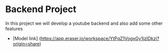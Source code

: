 # Backend Project

In this project we will develop a youtube backend and also add some other features

- [Model link] (https://app.eraser.io/workspace/YtPqZ1VogxGy1jzIDkzj?origin=share)